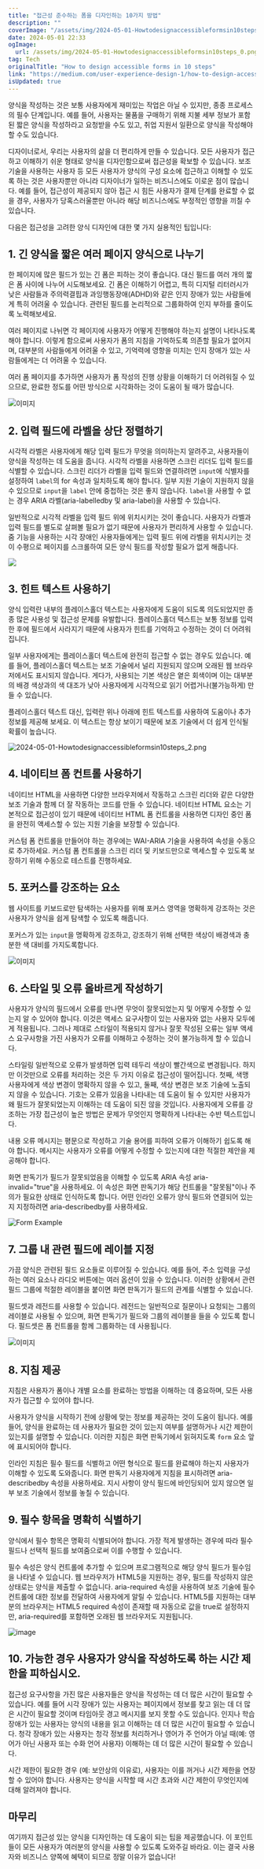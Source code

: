 ```yaml
---
title: "접근성 준수하는 폼을 디자인하는 10가지 방법"
description: ""
coverImage: "/assets/img/2024-05-01-Howtodesignaccessibleformsin10steps_0.png"
date: 2024-05-01 22:33
ogImage: 
  url: /assets/img/2024-05-01-Howtodesignaccessibleformsin10steps_0.png
tag: Tech
originalTitle: "How to design accessible forms in 10 steps"
link: "https://medium.com/user-experience-design-1/how-to-design-accessible-forms-in-10-steps-22232d65de18"
isUpdated: true
---
```





양식을 작성하는 것은 보통 사용자에게 재미있는 작업은 아닐 수 있지만, 종종 프로세스의 필수 단계입니다. 예를 들어, 사용자는 물품을 구매하기 위해 지불 세부 정보가 포함된 짧은 양식을 작성하라고 요청받을 수도 있고, 취업 지원서 일환으로 양식을 작성해야 할 수도 있습니다.

디자이너로서, 우리는 사용자의 삶을 더 편리하게 만들 수 있습니다. 모든 사용자가 접근하고 이해하기 쉬운 형태로 양식을 디자인함으로써 접근성을 확보할 수 있습니다. 보조 기술을 사용하는 사용자 등 모든 사용자가 양식의 구성 요소에 접근하고 이해할 수 있도록 하는 것은 사용자뿐만 아니라 디자이너가 일하는 비즈니스에도 이로운 점이 많습니다. 예를 들어, 접근성이 제공되지 않아 접근 시 힘든 사용자가 결제 단계를 완료할 수 없을 경우, 사용자가 당혹스러울뿐만 아니라 해당 비즈니스에도 부정적인 영향을 끼칠 수 있습니다.

다음은 접근성을 고려한 양식 디자인에 대한 몇 가지 실용적인 팁입니다:

## 1. 긴 양식을 짧은 여러 페이지 양식으로 나누기

<div class="content-ad"></div>

한 페이지에 많은 필드가 있는 긴 폼은 피하는 것이 좋습니다. 대신 필드를 여러 개의 짧은 폼 사이에 나누어 시도해보세요. 긴 폼은 이해하기 어렵고, 특히 디지털 리터러시가 낮은 사람들과 주의력결핍과 과잉행동장애(ADHD)와 같은 인지 장애가 있는 사람들에게 특히 어려울 수 있습니다. 관련된 필드를 논리적으로 그룹화하여 인지 부하를 줄이도록 노력해보세요.

여러 페이지로 나뉘면 각 페이지에 사용자가 어떻게 진행해야 하는지 설명이 나타나도록 해야 합니다. 이렇게 함으로써 사용자가 폼의 지침을 기억하도록 의존할 필요가 없어지며, 대부분의 사람들에게 어려울 수 있고, 기억력에 영향을 미치는 인지 장애가 있는 사람들에게는 더 어려울 수 있습니다.

여러 폼 페이지를 추가하면 사용자가 폼 작성의 진행 상황을 이해하기 더 어려워질 수 있으므로, 완료한 정도를 어떤 방식으로 시각화하는 것이 도움이 될 때가 많습니다.

![이미지](/assets/img/2024-05-01-Howtodesignaccessibleformsin10steps_0.png)

<div class="content-ad"></div>

## 2. 입력 필드에 라벨을 상단 정렬하기

시각적 라벨은 사용자에게 해당 입력 필드가 무엇을 의미하는지 알려주고, 사용자들이 양식을 작성하는 데 도움을 줍니다. 시각적 라벨을 사용하면 스크린 리더도 입력 필드를 식별할 수 있습니다. 스크린 리더가 라벨을 입력 필드와 연결하려면 `input`에 식별자를 설정하여 `label`의 for 속성과 일치하도록 해야 합니다. 일부 지원 기술이 지원하지 않을 수 있으므로 `input`을 `label` 안에 중첩하는 것은 좋지 않습니다. `label`을 사용할 수 없는 경우 ARIA 라벨(aria-labelledby 및 aria-label)을 사용할 수 있습니다.

일반적으로 시각적 라벨을 입력 필드 위에 위치시키는 것이 좋습니다. 사용자가 라벨과 입력 필드를 별도로 살펴볼 필요가 없기 때문에 사용자가 편리하게 사용할 수 있습니다. 줌 기능을 사용하는 시각 장애인 사용자들에게는 입력 필드 위에 라벨을 위치시키는 것이 수평으로 페이지를 스크롤하여 모든 양식 필드를 작성할 필요가 없게 해줍니다.

<img src="/assets/img/2024-05-01-Howtodesignaccessibleformsin10steps_1.png" />

<div class="content-ad"></div>

## 3. 힌트 텍스트 사용하기

양식 입력란 내부의 플레이스홀더 텍스트는 사용자에게 도움이 되도록 의도되었지만 종종 많은 사용성 및 접근성 문제를 유발합니다. 플레이스홀더 텍스트는 보통 정보를 입력한 후에 필드에서 사라지기 때문에 사용자가 힌트를 기억하고 수정하는 것이 더 어려워집니다.

일부 사용자에게는 플레이스홀더 텍스트에 완전히 접근할 수 없는 경우도 있습니다. 예를 들어, 플레이스홀더 텍스트는 보조 기술에서 널리 지원되지 않으며 오래된 웹 브라우저에서도 표시되지 않습니다. 게다가, 사용되는 기본 색상은 옅은 회색이며 이는 대부분의 배경 색상과의 색 대조가 낮아 사용자에게 시각적으로 읽기 어렵거나(불가능하게) 만들 수 있습니다.

플레이스홀더 텍스트 대신, 입력란 위나 아래에 힌트 텍스트를 사용하여 도움이나 추가 정보를 제공해 보세요. 이 텍스트는 항상 보이기 때문에 보조 기술에서 더 쉽게 인식될 확률이 높습니다.

<div class="content-ad"></div>

![2024-05-01-Howtodesignaccessibleformsin10steps_2.png](/assets/img/2024-05-01-Howtodesignaccessibleformsin10steps_2.png)

## 4. 네이티브 폼 컨트롤 사용하기

네이티브 HTML을 사용하면 다양한 브라우저에서 작동하고 스크린 리더와 같은 다양한 보조 기술과 함께 더 잘 작동하는 코드를 만들 수 있습니다. 네이티브 HTML 요소는 기본적으로 접근성이 있기 때문에 네이티브 HTML 폼 컨트롤을 사용하면 디자인 중인 폼을 완전히 액세스할 수 있는 지원 기술을 보장할 수 있습니다.

커스텀 폼 컨트롤을 만들어야 하는 경우에는 WAI-ARIA 기술을 사용하여 속성을 수동으로 추가하세요. 커스텀 폼 컨트롤을 스크린 리더 및 키보드만으로 액세스할 수 있도록 보장하기 위해 수동으로 테스트를 진행하세요.

<div class="content-ad"></div>

## 5. 포커스를 강조하는 요소

웹 사이트를 키보드로만 탐색하는 사용자를 위해 포커스 영역을 명확하게 강조하는 것은 사용자가 양식을 쉽게 탐색할 수 있도록 해줍니다.

포커스가 있는 `input`을 명확하게 강조하고, 강조하기 위해 선택한 색상이 배경색과 충분한 색 대비를 가지도록합니다.

![이미지](/assets/img/2024-05-01-Howtodesignaccessibleformsin10steps_3.png)

<div class="content-ad"></div>

## 6. 스타일 및 오류 올바르게 작성하기

사용자가 양식의 필드에서 오류를 만나면 무엇이 잘못되었는지 및 어떻게 수정할 수 있는지 알 수 있어야 합니다. 이것은 액세스 요구사항이 있는 사용자와 없는 사용자 모두에게 적용됩니다. 그러나 제대로 스타일이 적용되지 않거나 잘못 작성된 오류는 일부 액세스 요구사항을 가진 사용자가 오류를 이해하고 수정하는 것이 불가능하게 할 수 있습니다.

스타일링
일반적으로 오류가 발생하면 입력 테두리 색상이 빨간색으로 변경됩니다. 하지만 이것만으로 오류를 처리하는 것은 두 가지 이유로 접근성이 떨어집니다. 첫째, 색맹 사용자에게 색상 변경이 명확하지 않을 수 있고, 둘째, 색상 변경은 보조 기술에 노출되지 않을 수 있습니다. 기호는 오류가 있음을 나타내는 데 도움이 될 수 있지만 사용자가 왜 필드가 잘못되었는지 이해하는 데 도움이 되진 않을 것입니다. 사용자에게 오류를 강조하는 가장 접근성이 높은 방법은 문제가 무엇인지 명확하게 나타내는 수반 텍스트입니다.

내용
오류 메시지는 평문으로 작성하고 기술 용어를 피하여 오류가 이해하기 쉽도록 해야 합니다. 메시지는 사용자가 오류를 어떻게 수정할 수 있는지에 대한 적절한 제안을 제공해야 합니다.

<div class="content-ad"></div>

화면 판독기가 필드가 잘못되었음을 이해할 수 있도록 ARIA 속성 aria-invalid="true"을 사용하세요. 이 속성은 화면 판독기가 해당 컨트롤을 "잘못됨"이나 주의가 필요한 상태로 인식하도록 합니다. 어떤 인라인 오류가 양식 필드와 연결되어 있는지 지정하려면 aria-describedby를 사용하세요.

![Form Example](/assets/img/2024-05-01-Howtodesignaccessibleformsin10steps_4.png)

## 7. 그룹 내 관련 필드에 레이블 지정

가끔 양식은 관련된 필드 요소들로 이루어질 수 있습니다. 예를 들어, 주소 입력을 구성하는 여러 요소나 라디오 버튼에는 여러 옵션이 있을 수 있습니다. 이러한 상황에서 관련 필드 그룹에 적절한 레이블을 붙이면 화면 판독기가 필드의 관계를 식별할 수 있습니다.

<div class="content-ad"></div>

필드셋과 레전드를 사용할 수 있습니다. 레전드는 일반적으로 질문이나 요청되는 그룹의 레이블로 사용될 수 있으며, 화면 판독기가 필드와 그룹의 레이블을 들을 수 있도록 합니다. 필드셋은 폼 컨트롤을 함께 그룹화하는 데 사용됩니다.

![이미지](/assets/img/2024-05-01-Howtodesignaccessibleformsin10steps_5.png)

## 8. 지침 제공

지침은 사용자가 폼이나 개별 요소를 완료하는 방법을 이해하는 데 중요하며, 모든 사용자가 접근할 수 있어야 합니다.

<div class="content-ad"></div>

사용자가 양식을 시작하기 전에 상황에 맞는 정보를 제공하는 것이 도움이 됩니다. 예를 들어, 양식을 완료하는 데 사용자가 필요한 것이 있는지 여부를 설명하거나 시간 제한이 있는지를 설명할 수 있습니다. 이러한 지침은 화면 판독기에서 읽혀지도록 `form` 요소 앞에 표시되어야 합니다.

인라인 지침은 필수 필드를 식별하고 어떤 형식으로 필드를 완료해야 하는지 사용자가 이해할 수 있도록 도와줍니다. 화면 판독기 사용자에게 지침을 표시하려면 aria-describedby 속성을 사용하세요. 지시 사항이 양식 필드에 바인딩되어 있지 않으면 일부 보조 기술에서 정보를 놓칠 수 있습니다.

## 9. 필수 항목을 명확히 식별하기

양식에서 필수 항목은 명확히 식별되어야 합니다. 가장 적게 발생하는 경우에 따라 필수 필드나 선택적 필드를 보여줌으로써 이를 수행할 수 있습니다.

<div class="content-ad"></div>

필수 속성은 양식 컨트롤에 추가할 수 있으며 프로그램적으로 해당 양식 필드가 필수임을 나타낼 수 있습니다. 웹 브라우저가 HTML5을 지원하는 경우, 필드를 작성하지 않은 상태로는 양식을 제출할 수 없습니다. aria-required 속성을 사용하여 보조 기술에 필수 컨트롤에 대한 정보를 전달하여 사용자에게 알릴 수 있습니다. HTML5를 지원하는 대부분의 브라우저는 HTML5 required 속성이 존재할 때 자동으로 값을 true로 설정하지만, aria-required를 포함하면 오래된 웹 브라우저도 지원됩니다.

![image](/assets/img/2024-05-01-Howtodesignaccessibleformsin10steps_6.png)

## 10. 가능한 경우 사용자가 양식을 작성하도록 하는 시간 제한을 피하십시오.

접근성 요구사항을 가진 많은 사용자들은 양식을 작성하는 데 더 많은 시간이 필요할 수 있습니다. 예를 들어 시각 장애가 있는 사용자는 페이지에서 정보를 찾고 읽는 데 더 많은 시간이 필요할 것이며 타임아웃 경고 메시지를 보지 못할 수도 있습니다. 인지나 학습 장애가 있는 사용자는 양식의 내용을 읽고 이해하는 데 더 많은 시간이 필요할 수 있습니다. 청각 장애가 있는 사용자는 청각 정보를 처리하거나 영어가 주 언어가 아닐 때(예: 영어가 아닌 사용자 또는 수화 언어 사용자) 이해하는 데 더 많은 시간이 필요할 수 있습니다.

<div class="content-ad"></div>

시간 제한이 필요한 경우 (예: 보안상의 이유로), 사용자는 이를 꺼거나 시간 제한을 연장할 수 있어야 합니다. 사용자는 양식을 시작할 때 시간 초과와 시간 제한이 무엇인지에 대해 알려져야 합니다.

## 마무리

여기까지 접근성 있는 양식을 디자인하는 데 도움이 되는 팁을 제공했습니다. 이 포인트들이 모든 사용자가 여러분의 양식을 사용할 수 있도록 도와주길 바라요. 이는 결국 사용자와 비즈니스 양쪽에 혜택이 되므로 정말 이유가 없습니다!
